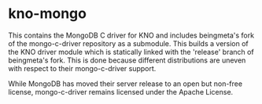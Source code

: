# kno-mongo

This contains the MongoDB C driver for KNO and includes beingmeta's
fork of the mongo-c-driver repository as a submodule. This builds a
version of the KNO driver module which is statically linked with the
'release' branch of beingmeta's fork. This is done because different
distributions are uneven with respect to their mongo-c-driver support.

While MongoDB has moved their server release to an open but non-free
license, mongo-c-driver remains licensed under the Apache License.

